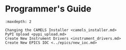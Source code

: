 # Programmer's Guide

```{toctree}
:maxdepth: 2

Changing the CAMELS Installer <camels_installer.md>
PyPI Upload <pypi_upload.md>
Create New Instrument Drivers <instrument_drivers.md>
Create New EPICS IOC <../epics/new_ioc.md>
```